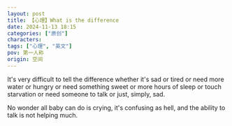 ```yaml
---
layout: post
title: 【心理】What is the difference
date: 2024-11-13 18:15
categories: ["原创"]
characters: 
tags: ["心理", "英文"]
pov: 第一人称
origin: 空间
---
```


It's very difficult to tell the difference whether it's sad or tired or need more water or hungry or need something sweet or more hours of sleep or touch starvation or need someone to talk or just, simply, sad.

No wonder all baby can do is crying, it's confusing as hell, and the ability to talk is not helping much.

